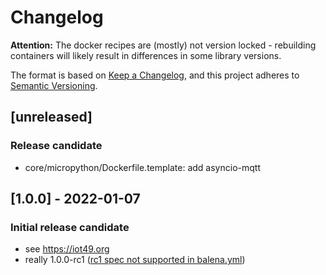 # Changelog

**Attention:** The docker recipes are (mostly) not version locked - rebuilding containers will likely result in differences in some library versions.

The format is based on [Keep a Changelog](https://keepachangelog.com/en/1.0.0/),
and this project adheres to [Semantic Versioning](https://semver.org/spec/v2.0.0.html).


## [unreleased]
### Release candidate
- core/micropython/Dockerfile.template: add asyncio-mqtt


## [1.0.0] - 2022-01-07
### Initial release candidate
- see https://iot49.org
- really 1.0.0-rc1 ([rc1 spec not supported in balena.yml](https://github.com/balena-io/balena-cli/issues/2337))
